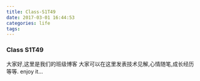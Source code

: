 ```yaml
---
title: Class-S1T49
date: 2017-03-01 16:44:53
categories: life
tags:
---
```


### Class S1T49
大家好,这里是我们的班级博客
大家可以在这里发表技术见解,心情随笔,成长经历等等.
enjoy it...
